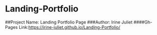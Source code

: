 # Landing-Portfolio
##Project Name: Landing Portfolio Page
###Author: Irine Juliet
####Gh-Pages Link:https://irine-juliet.github.io/Landing-Portfolio/
